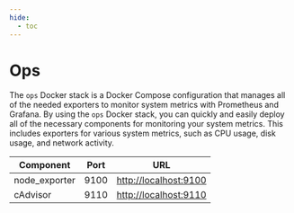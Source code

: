 ```yaml
---
hide:
  - toc
---
```


# Ops

The `ops` Docker stack is a Docker Compose configuration that manages
all of the needed exporters to monitor system metrics with Prometheus and Grafana. By
using the `ops` Docker stack, you can quickly and easily deploy all of the necessary
components for monitoring your system metrics. This includes exporters for various system
metrics, such as CPU usage, disk usage, and network activity.

| Component     | Port | URL                   |
| ------------- | ---- | --------------------- |
| node_exporter | 9100 | <http://localhost:9100> |
| cAdvisor      | 9110 | <http://localhost:9110> |
